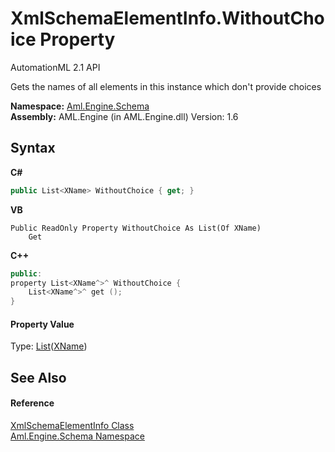 # XmlSchemaElementInfo.WithoutChoice Property 
AutomationML 2.1 API 

Gets the names of all elements in this instance which don't provide choices

**Namespace:**&nbsp;<a href="N_Aml_Engine_Schema">Aml.Engine.Schema</a><br />**Assembly:**&nbsp;AML.Engine (in AML.Engine.dll) Version: 1.6

## Syntax

**C#**<br />
``` C#
public List<XName> WithoutChoice { get; }
```

**VB**<br />
``` VB
Public ReadOnly Property WithoutChoice As List(Of XName)
	Get
```

**C++**<br />
``` C++
public:
property List<XName^>^ WithoutChoice {
	List<XName^>^ get ();
}
```


#### Property Value
Type: <a href="https://docs.microsoft.com/dotnet/api/system.collections.generic.list-1" target="_parent" rel="noopener noreferrer">List</a>(<a href="https://docs.microsoft.com/dotnet/api/system.xml.linq.xname" target="_parent" rel="noopener noreferrer">XName</a>)

## See Also


#### Reference
<a href="T_Aml_Engine_Schema_XmlSchemaElementInfo">XmlSchemaElementInfo Class</a><br /><a href="N_Aml_Engine_Schema">Aml.Engine.Schema Namespace</a><br />
